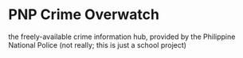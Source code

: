 # PNP Crime Overwatch

the freely-available crime information hub, provided by the Philippine National Police (not really; this is just a school project)